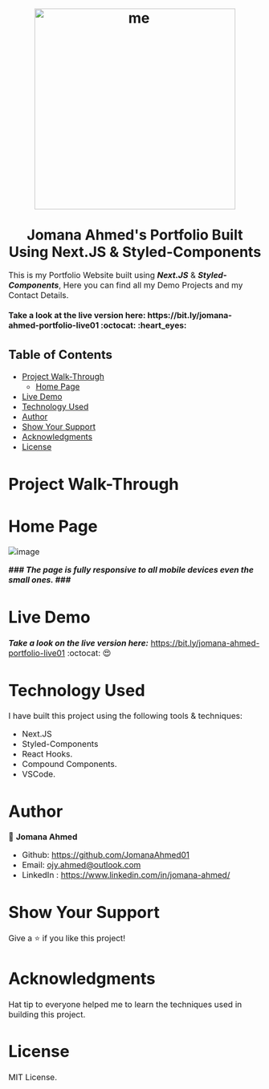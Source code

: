 <h1 align="center">
  <div>
    <img title="me" src="https://user-images.githubusercontent.com/66492958/132073417-edd1701d-73cf-48a0-81a3-172edecf521a.png" alt="me" width="400" />
  </div>
  
  <br>
  Jomana Ahmed's Portfolio Built Using Next.JS & Styled-Components
</h1>

<p><font size="3">
  This is my Portfolio Website built using <strong><em>Next.JS</em></strong> & <strong><em>Styled-Components</em></strong>, Here you can find all my Demo Projects and my Contact Details.
  <br>
  <br>
  <strong> Take a look at the live version here: https://bit.ly/jomana-ahmed-portfolio-live01 :octocat: :heart_eyes:</strong> 
</p>

## Table of Contents

- [Project Walk-Through](#project-walk-through)
  - [Home Page](#home-page)
- [Live Demo](#live-demo)
- [Technology Used](#technology-used)
- [Author](#author)
- [Show Your Support](#show-your-support)
- [Acknowledgments](#acknowledgments)
- [License](#license)




# Project Walk-Through

 # Home Page

<div align="left"><a name="menu"></a>


![image](https://user-images.githubusercontent.com/66492958/132073616-1f6d6c71-fefe-47db-9fe4-533621e4e8f5.png)

***### The page is fully responsive to all mobile devices even the small ones. ###***

# Live Demo 
***Take a look on the live version here:*** https://bit.ly/jomana-ahmed-portfolio-live01 :octocat: :heart_eyes: 


# Technology Used

I have built this project using the following tools & techniques:
- Next.JS
- Styled-Components
- React Hooks.
- Compound Components.
- VSCode.

# Author

👤 **Jomana Ahmed**
- Github: https://github.com/JomanaAhmed01
- Email: ojy.ahmed@outlook.com
- LinkedIn : https://www.linkedin.com/in/jomana-ahmed/

# Show Your Support

Give a ⭐️ if you like this project!

# Acknowledgments

Hat tip to everyone helped me to learn the techniques used in building this project.

# License 

MIT License.




